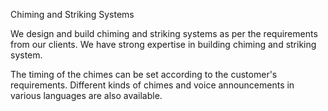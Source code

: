 Chiming and Striking Systems

We design and build chiming and striking systems as per the requirements from our clients. We have strong expertise in building chiming and striking system.

The timing of the chimes can be set according to the customer's requirements. Different kinds of chimes and voice announcements in various languages are also 
available. 
